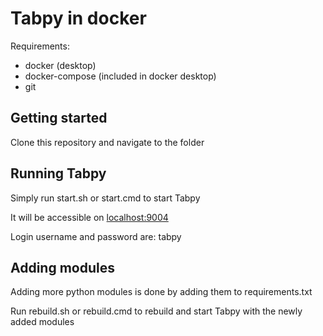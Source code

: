 # Tabpy in docker
Requirements:
- docker (desktop)
- docker-compose (included in docker desktop)
- git

## Getting started
Clone this repository and navigate to the folder

## Running Tabpy
Simply run start.sh or start.cmd to start Tabpy

It will be accessible on <a href="http://localhost:9004" target="_blank">localhost:9004</a>

Login username and password are: tabpy

## Adding modules
Adding more python modules is done by adding them to requirements.txt

Run rebuild.sh or rebuild.cmd to rebuild and start Tabpy with the newly added modules
